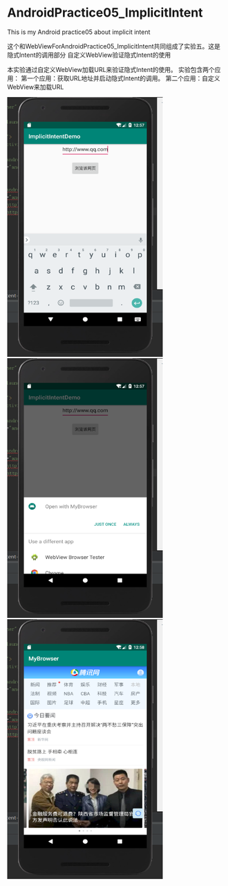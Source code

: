 # AndroidPractice05_ImplicitIntent
This is my Android practice05 about implicit intent

这个和WebViewForAndroidPractice05_ImplicitIntent共同组成了实验五。这是隐式Intent的调用部分
自定义WebView验证隐式Intent的使用

本实验通过自定义WebView加载URL来验证隐式Intent的使用。
  实验包含两个应用：
  第一个应用：获取URL地址并启动隐式Intent的调用。
  第二个应用：自定义WebView来加载URL

<img src="https://github.com/yangzaiqiong/AndroidPractice05_ImplicitIntent/blob/master/app/src/main/res/drawable/result01.png" width="360" height="600" alt="problem01"/>


<img src="https://github.com/yangzaiqiong/AndroidPractice05_ImplicitIntent/blob/master/app/src/main/res/drawable/result02.png" width="360" height="600" alt="problem02"/>


<img src="https://github.com/yangzaiqiong/AndroidPractice05_ImplicitIntent/blob/master/app/src/main/res/drawable/result03.png" width="360" height="600" alt="problem03"/>
